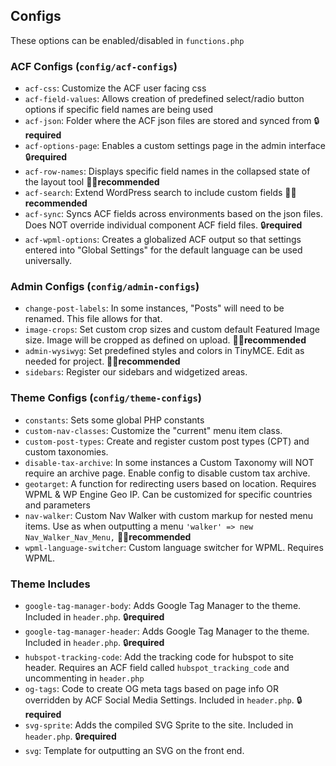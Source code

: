 ## Configs
These options can be enabled/disabled in `functions.php`

### ACF Configs (`config/acf-configs`)
- `acf-css`: Customize the ACF user facing css
- `acf-field-values`: Allows creation of predefined select/radio button options if specific field names are being used
- `acf-json`: Folder where the ACF json files are stored and synced from 🔒**required**
- `acf-options-page`: Enables a custom settings page in the admin interface 🔒**required**
- `acf-row-names`: Displays specific field names in the collapsed state of the layout tool 👍🏻**recommended**
- `acf-search`: Extend WordPress search to include custom fields 👍🏻**recommended**
- `acf-sync`: Syncs ACF fields across environments based on the json files. Does NOT override individual component ACF field files. 🔒**required**
- `acf-wpml-options`: Creates a globalized ACF output so that settings entered into "Global Settings" for the default language can be used universally.

### Admin Configs (`config/admin-configs`)
- `change-post-labels`: In some instances, "Posts" will need to be renamed. This file allows for that.
- `image-crops`: Set custom crop sizes and custom default Featured Image size. Image will be cropped as defined on upload. 👍🏻**recommended**
- `admin-wysiwyg`: Set predefined styles and colors in TinyMCE. Edit as needed for project. 👍🏻**recommended**
- `sidebars`: Register our sidebars and widgetized areas.

### Theme Configs (`config/theme-configs`)
- `constants`: Sets some global PHP constants
- `custom-nav-classes`: Customize the "current" menu item class.
- `custom-post-types`: Create and register custom post types (CPT) and custom taxonomies.
- `disable-tax-archive`: In some instances a Custom Taxonomy will NOT require an archive page. Enable config to disable custom tax archive.
- `geotarget`: A function for redirecting users based on location. Requires WPML & WP Engine Geo IP. Can be customized for specific countries and parameters
- `nav-walker`: Custom Nav Walker with custom markup for nested menu items. Use as when outputting a menu `'walker' => new Nav_Walker_Nav_Menu,` 👍🏻**recommended**
- `wpml-language-switcher`: Custom language switcher for WPML. Requires WPML.

### Theme Includes
- `google-tag-manager-body`: Adds Google Tag Manager to the theme. Included in `header.php`. 🔒**required**
- `google-tag-manager-header`: Adds Google Tag Manager to the theme. Included in `header.php`. 🔒**required**
- `hubspot-tracking-code`: Add the tracking code for hubspot to site header. Requires an ACF field called `hubspot_tracking_code` and uncommenting in `header.php`
- `og-tags`: Code to create OG meta tags based on page info OR overridden by ACF Social Media Settings. Included in `header.php`. 🔒**required**
- `svg-sprite`: Adds the compiled SVG Sprite to the site. Included in `header.php`. 🔒**required**
- `svg`: Template for outputting an SVG on the front end. 